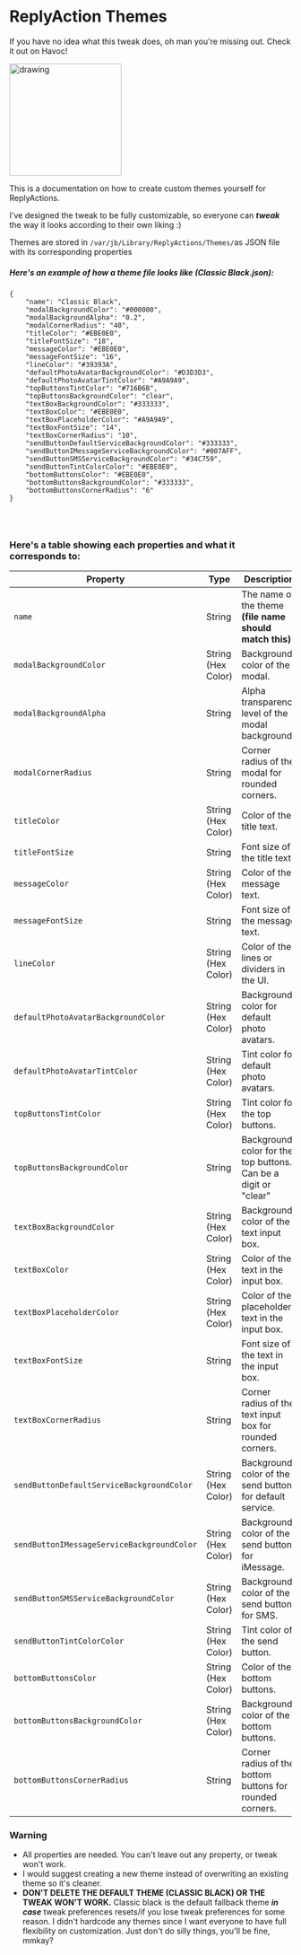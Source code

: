 # ReplyAction Themes

If you have no idea what this tweak does, oh man you're missing out. Check it out on Havoc!

<a href="https://havoc.app/package/replyactions"><img src="https://docs.havoc.app/img/badges/get_square.png" alt="drawing" style="width:200px;"/></a>

This is a documentation on how to create custom themes yourself for ReplyActions. 

I've designed the tweak to be fully customizable, so everyone can **_tweak_** the way it looks according to their own liking :)

Themes are stored in `/var/jb/Library/ReplyActions/Themes/`as JSON file with its corresponding properties

##### Here's an example of how a theme file looks like (Classic Black.json):
```
{
    "name": "Classic Black",
    "modalBackgroundColor": "#000000",
    "modalBackgroundAlpha": "0.2",
    "modalCornerRadius": "40",
    "titleColor": "#EBE0E0",
    "titleFontSize": "18",
    "messageColor": "#EBE0E0",
    "messageFontSize": "16",
    "lineColor": "#39393A",
    "defaultPhotoAvatarBackgroundColor": "#D3D3D3",
    "defaultPhotoAvatarTintColor": "#A9A9A9",
    "topButtonsTintColor": "#716B6B",
    "topButtonsBackgroundColor": "clear",
    "textBoxBackgroundColor": "#333333",
    "textBoxColor": "#EBE0E0",
    "textBoxPlaceholderColor": "#A9A9A9",
    "textBoxFontSize": "14",
    "textBoxCornerRadius": "10",
    "sendButtonDefaultServiceBackgroundColor": "#333333",
    "sendButtonIMessageServiceBackgroundColor": "#007AFF",
    "sendButtonSMSServiceBackgroundColor": "#34C759",
    "sendButtonTintColorColor": "#EBE0E0",
    "bottomButtonsColor": "#EBE0E0",
    "bottomButtonsBackgroundColor": "#333333",
    "bottomButtonsCornerRadius": "6"
}
```

###
### &nbsp;

### Here's a table showing each properties and what it corresponds to:

| Property                                         | Type                | Description                                                  | Example               |
|--------------------------------------------------|---------------------|--------------------------------------------------------------|-----------------------|
| `name`                                          | String              | The name of the theme **(file name should match this)**                                      | `"Classic Black"`     |
| `modalBackgroundColor`                          | String (Hex Color)  | Background color of the modal.                              | `"#000000"`           |
| `modalBackgroundAlpha`                          | String              | Alpha transparency level of the modal background.           | `"0.2"`               |
| `modalCornerRadius`                            | String              | Corner radius of the modal for rounded corners.             | `"40"`                |
| `titleColor`                                    | String (Hex Color)  | Color of the title text.                                    | `"#EBE0E0"`           |
| `titleFontSize`                                 | String              | Font size of the title text.                                | `"18"`                |
| `messageColor`                                  | String (Hex Color)  | Color of the message text.                                  | `"#EBE0E0"`           |
| `messageFontSize`                               | String              | Font size of the message text.                              | `"16"`                |
| `lineColor`                                     | String (Hex Color)  | Color of the lines or dividers in the UI.                  | `"#39393A"`           |
| `defaultPhotoAvatarBackgroundColor`            | String (Hex Color)  | Background color for default photo avatars.                 | `"#D3D3D3"`           |
| `defaultPhotoAvatarTintColor`                  | String (Hex Color)  | Tint color for default photo avatars.                       | `"#A9A9A9"`           |
| `topButtonsTintColor`                           | String (Hex Color)  | Tint color for the top buttons.                             | `"#716B6B"`           |
| `topButtonsBackgroundColor`                     | String              | Background color for the top buttons. Can be a digit or "clear"                       | `"clear"`             |
| `textBoxBackgroundColor`                        | String (Hex Color)  | Background color of the text input box.                     | `"#333333"`           |
| `textBoxColor`                                  | String (Hex Color)  | Color of the text in the input box.                         | `"#EBE0E0"`           |
| `textBoxPlaceholderColor`                       | String (Hex Color)  | Color of the placeholder text in the input box.             | `"#A9A9A9"`           |
| `textBoxFontSize`                               | String              | Font size of the text in the input box.                     | `"14"`                |
| `textBoxCornerRadius`                           | String              | Corner radius of the text input box for rounded corners.    | `"10"`                |
| `sendButtonDefaultServiceBackgroundColor`      | String (Hex Color)  | Background color of the send button for default service.   | `"#333333"`           |
| `sendButtonIMessageServiceBackgroundColor`     | String (Hex Color)  | Background color of the send button for iMessage.  | `"#007AFF"`           |
| `sendButtonSMSServiceBackgroundColor`          | String (Hex Color)  | Background color of the send button for SMS.       | `"#34C759"`           |
| `sendButtonTintColorColor`                      | String (Hex Color)  | Tint color of the send button.                              | `"#EBE0E0"`           |
| `bottomButtonsColor`                            | String (Hex Color)  | Color of the bottom buttons.                                | `"#EBE0E0"`           |
| `bottomButtonsBackgroundColor`                  | String (Hex Color)  | Background color of the bottom buttons.                     | `"#333333"`           |
| `bottomButtonsCornerRadius`                     | String              | Corner radius of the bottom buttons for rounded corners.    | `"6"`                 |


### Warning
- All properties are needed. You can't leave out any property, or tweak won't work.
- I would suggest creating a new theme instead of overwriting an existing theme so it's cleaner.
- **DON'T DELETE THE DEFAULT THEME (CLASSIC BLACK) OR THE TWEAK WON'T WORK.** Classic black is the default fallback theme **_in case_** tweak preferences resets/if you lose tweak preferences for some reason. I didn't hardcode any themes since I want everyone to have full flexibility on customization. Just don't do silly things, you'll be fine, mmkay?

